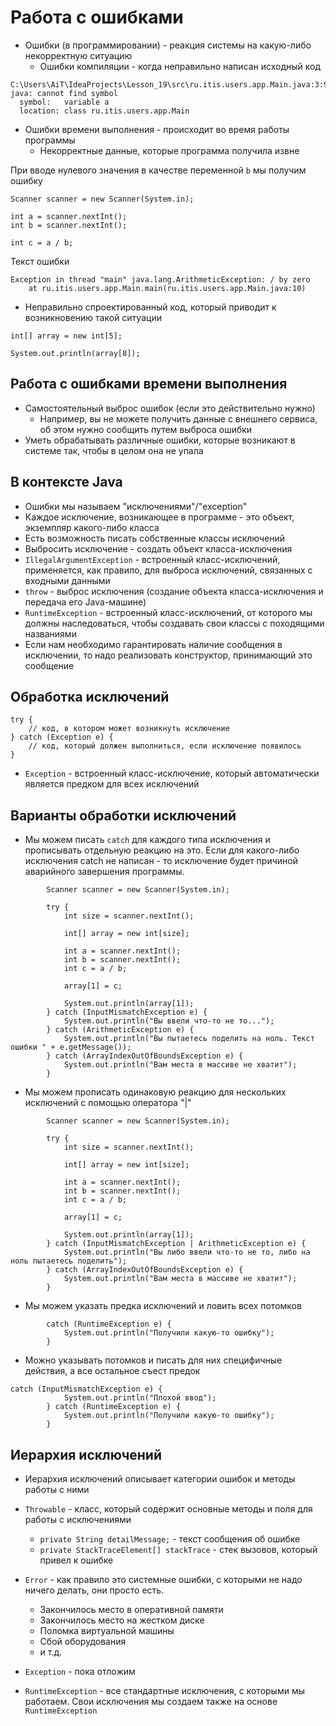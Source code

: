 # Работа с ошибками

* Ошибки (в программировании) - реакция системы на какую-либо некорректную ситуацию
  * Ошибки компиляции - когда неправильно написан исходный код

```
C:\Users\AiT\IdeaProjects\Lesson_19\src\ru.itis.users.app.Main.java:3:9
java: cannot find symbol
  symbol:   variable a
  location: class ru.itis.users.app.Main
```

  * Ошибки времени выполнения - происходит во время работы программы
    * Некорректные данные, которые программа получила извне

При вводе нулевого значения в качестве переменной `b` мы получим ошибку

```
Scanner scanner = new Scanner(System.in);

int a = scanner.nextInt();
int b = scanner.nextInt();

int c = a / b;
```

Текст ошибки

```
Exception in thread "main" java.lang.ArithmeticException: / by zero
	at ru.itis.users.app.Main.main(ru.itis.users.app.Main.java:10)
```

* Неправильно спроектированный код, который приводит к возникновению такой ситуации

```
int[] array = new int[5];

System.out.println(array[8]);
```

## Работа с ошибками времени выполнения

* Самостоятельный выброс ошибок (если это действительно нужно)
  * Например, вы не можете получить данные с внешнего сервиса, об этом нужно сообщить путем выброса ошибки
* Уметь обрабатывать различные ошибки, которые возникают в системе так, чтобы в целом она не упала

## В контексте Java

* Ошибки мы называем "исключениями"/"exception"
* Каждое исключение, возникающее в программе - это объект, экземпляр какого-либо класса
* Есть возможность писать собственные классы исключений
* Выбросить исключение - создать объект класса-исключения
* `IllegalArgumentException` - встроенный класс-исключений, применяется, как правило, для выброса исключений, связанных с входными данными
* `throw` - выброс исключения (создание объекта класса-исключения и передача его Java-машине)
* `RuntimeException` - встроенный класс-исключений, от которого мы должны наследоваться, чтобы создавать свои классы с походящими названиями
* Если нам необходимо гарантировать наличие сообщения в исключении, то надо реализовать конструктор, принимающий это сообщение

## Обработка исключений

```
try {
    // код, в котором может возникнуть исключение
} catch (Exception e) {
    // код, который должен выполниться, если исключение появилось
}
```

* `Exception` - встроенный класс-исключение, который автоматически является предком для всех исключений 

## Варианты обработки исключений

* Мы можем писать `catch` для каждого типа исключения и прописывать отдельную реакцию на это. Если для какого-либо исключения catch не написан - то исключение будет причиной аварийного завершения программы.

```
        Scanner scanner = new Scanner(System.in);

        try {
            int size = scanner.nextInt();

            int[] array = new int[size];

            int a = scanner.nextInt();
            int b = scanner.nextInt();
            int c = a / b;

            array[1] = c;

            System.out.println(array[1]);
        } catch (InputMismatchException e) {
            System.out.println("Вы ввели что-то не то...");
        } catch (ArithmeticException e) {
            System.out.println("Вы пытаетесь поделить на ноль. Текст ошибки " + e.getMessage());
        } catch (ArrayIndexOutOfBoundsException e) {
            System.out.println("Вам места в массиве не хватит");
        }
```

* Мы можем прописать одинаковую реакцию для нескольких исключений с помощью оператора "|"

```
        Scanner scanner = new Scanner(System.in);

        try {
            int size = scanner.nextInt();

            int[] array = new int[size];

            int a = scanner.nextInt();
            int b = scanner.nextInt();
            int c = a / b;

            array[1] = c;

            System.out.println(array[1]);
        } catch (InputMismatchException | ArithmeticException e) {
            System.out.println("Вы либо ввели что-то не то, либо на ноль пытаетесь поделить");
        } catch (ArrayIndexOutOfBoundsException e) {
            System.out.println("Вам места в массиве не хватит");
        }

```

* Мы можем указать предка исключений и ловить всех потомков

```
        catch (RuntimeException e) {
            System.out.println("Получили какую-то ошибку");
        }
```

* Можно указывать потомков и писать для них специфичные действия, а все остальное съест предок

```
catch (InputMismatchException e) {
            System.out.println("Плохой ввод");
        } catch (RuntimeException e) {
            System.out.println("Получили какую-то ошибку");
        }
```

## Иерархия исключений

* Иерархия исключений описывает категории ошибок и методы работы с ними

* `Throwable` - класс, который содержит основные методы и поля для работы с исключениями
  * `private String detailMessage;` - текст сообщения об ошибке
  * `private StackTraceElement[] stackTrace` - стек вызовов, который привел к ошибке
* `Error` - как правило это системные ошибки, с которыми не надо ничего делать, они просто есть.
  * Закончилось место в оперативной памяти
  * Закончилось место на жестком диске
  * Поломка виртуальной машины
  * Сбой оборудования 
  * и т.д.
* `Exception` - пока отложим
* `RuntimeException` - все стандартные исключения, с которыми мы работаем. Свои исключения мы создаем также на основе `RuntimeException`